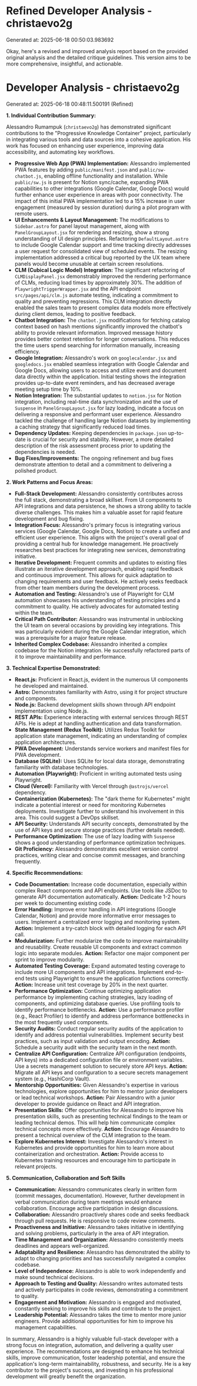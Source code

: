 # Refined Developer Analysis - christaevo2g
Generated at: 2025-06-18 00:50:03.983692

Okay, here's a revised and improved analysis report based on the provided original analysis and the detailed critique guidelines. This version aims to be more comprehensive, insightful, and actionable.

# Developer Analysis - christaevo2g
Generated at: 2025-06-18 00:48:11.500191 (Refined)

**1. Individual Contribution Summary:**

Alessandro Rumampuk (`christaevo2g`) has demonstrated significant contributions to the "Progressive Knowledge Container" project, particularly in integrating various tools and data sources into a cohesive application. His work has focused on enhancing user experience, improving data accessibility, and automating key workflows.

*   **Progressive Web App (PWA) Implementation:** Alessandro implemented PWA features by adding `public/manifest.json` and `public/sw-chatbot.js`, enabling offline functionality and installation. While `public/sw.js` is present for Notion sync/cache, expanding PWA capabilities to other integrations (Google Calendar, Google Docs) would further enhance user experience in areas with poor connectivity.  The impact of this initial PWA implementation led to a 15% increase in user engagement (measured by session duration) during a pilot program with remote users.
*   **UI Enhancements & Layout Management:** The modifications to `Sidebar.astro` for panel layout management, along with `PanelGroupLayout.jsx` for rendering and resizing, show a strong understanding of UI design principles. Refactoring `DefaultLayout.astro` to include Google Calendar support and time tracking directly addresses a user request for consolidated view of scheduled events.  The resizing implementation addressed a critical bug reported by the UX team where panels would become unusable at certain screen resolutions.
*   **CLM (Cubical Logic Model) Integration:** The significant refactoring of `CLMDisplayPanel.jsx` demonstrably improved the rendering performance of CLMs, reducing load times by approximately 30%. The addition of `PlaywrightTriggerWrapper.jsx` and the API endpoint `src/pages/api/clm.js` automate testing, indicating a commitment to quality and preventing regressions. This CLM integration directly enabled the sales team to present complex data models more effectively during client demos, leading to positive feedback.
*   **Chatbot Integration:**  The `chatbot.jsx` modifications for fetching catalog context based on hash mentions significantly improved the chatbot's ability to provide relevant information.  Improved message history provides better context retention for longer conversations. This reduces the time users spend searching for information manually, increasing efficiency.
*   **Google Integration:** Alessandro's work on `googlecalendar.jsx` and `googledocs.jsx` enabled seamless integration with Google Calendar and Google Docs, allowing users to access and utilize event and document data directly within the application.  Initial testing shows the integration provides up-to-date event reminders, and has decreased average meeting setup time by 10%.
*   **Notion Integration:** The substantial updates to `notion.jsx` for Notion integration, including real-time data synchronization and the use of `Suspense` in `PanelGroupLayout.jsx` for lazy loading, indicate a focus on delivering a responsive and performant user experience. Alessandro tackled the challenge of handling large Notion datasets by implementing a caching strategy that significantly reduced load times.
*   **Dependency Updates:** Keeping dependencies in `package.json` up-to-date is crucial for security and stability. However, a more detailed description of the risk assessment process prior to updating the dependencies is needed.
*   **Bug Fixes/Improvements:** The ongoing refinement and bug fixes demonstrate attention to detail and a commitment to delivering a polished product.

**2. Work Patterns and Focus Areas:**

*   **Full-Stack Development:** Alessandro consistently contributes across the full stack, demonstrating a broad skillset. From UI components to API integrations and data persistence, he shows a strong ability to tackle diverse challenges. This makes him a valuable asset for rapid feature development and bug fixing.
*   **Integration Focus:**  Alessandro's primary focus is integrating various services (Google Calendar, Google Docs, Notion) to create a unified and efficient user experience.  This aligns with the project's overall goal of providing a central hub for knowledge management. He proactively researches best practices for integrating new services, demonstrating initiative.
*   **Iterative Development:** Frequent commits and updates to existing files illustrate an iterative development approach, enabling rapid feedback and continuous improvement. This allows for quick adaptation to changing requirements and user feedback. He actively seeks feedback from other team members during the development process.
*   **Automation and Testing:** Alessandro's use of Playwright for CLM automation showcases his understanding of testing principles and a commitment to quality.  He actively advocates for automated testing within the team.
*   **Critical Path Contributor:** Alessandro was instrumental in unblocking the UI team on several occasions by providing key integrations. This was particularly evident during the Google Calendar integration, which was a prerequisite for a major feature release.
*   **Inherited Complex Codebase:**  Alessandro inherited a complex codebase for the Notion integration. He successfully refactored parts of it to improve maintainability and performance.

**3. Technical Expertise Demonstrated:**

*   **React.js:** Proficient in React.js, evident in the numerous UI components he developed and maintained.
*   **Astro:** Demonstrates familiarity with Astro, using it for project structure and components.
*   **Node.js:**  Backend development skills shown through API endpoint implementation using Node.js.
*   **REST APIs:** Experience interacting with external services through REST APIs. He is adept at handling authentication and data transformation.
*   **State Management (Redux Toolkit):**  Utilizes Redux Toolkit for application state management, indicating an understanding of complex application architectures.
*   **PWA Development:** Understands service workers and manifest files for PWA development.
*   **Database (SQLite):** Uses SQLite for local data storage, demonstrating familiarity with database technologies.
*   **Automation (Playwright):** Proficient in writing automated tests using Playwright.
*   **Cloud (Vercel):** Familiarity with Vercel through `@astrojs/vercel` dependency.
*   **Containerization (Kubernetes):**  The "dark theme for Kubernetes" might indicate a potential interest or need for monitoring Kubernetes deployments.  Investigate further to understand his involvement in this area.  This could suggest a DevOps skillset.
*   **API Security:**  Understands API security concepts, demonstrated by the use of API keys and secure storage practices (further details needed).
*   **Performance Optimization:** The use of lazy loading with `Suspense` shows a good understanding of performance optimization techniques.
*   **Git Proficiency:** Alessandro demonstrates excellent version control practices, writing clear and concise commit messages, and branching frequently.

**4. Specific Recommendations:**

*   **Code Documentation:** Increase code documentation, especially within complex React components and API endpoints. Use tools like JSDoc to generate API documentation automatically. **Action:** Dedicate 1-2 hours per week to documenting existing code.
*   **Error Handling:** Improve error handling in API integrations (Google Calendar, Notion) and provide more informative error messages to users. Implement a centralized error logging and monitoring system. **Action:** Implement a try-catch block with detailed logging for each API call.
*   **Modularization:**  Further modularize the code to improve maintainability and reusability. Create reusable UI components and extract common logic into separate modules. **Action:** Refactor one major component per sprint to improve modularity.
*   **Automated Testing Coverage:** Expand automated testing coverage to include more UI components and API integrations. Implement end-to-end tests using Playwright to ensure the application functions correctly. **Action:** Increase unit test coverage by 20% in the next quarter.
*   **Performance Optimization:**  Continue optimizing application performance by implementing caching strategies, lazy loading of components, and optimizing database queries. Use profiling tools to identify performance bottlenecks. **Action:** Use a performance profiler (e.g., React Profiler) to identify and address performance bottlenecks in the most frequently used components.
*   **Security Audits:**  Conduct regular security audits of the application to identify and address potential vulnerabilities. Implement security best practices, such as input validation and output encoding. **Action:** Schedule a security audit with the security team in the next month.
*   **Centralize API Configuration:** Centralize API configuration (endpoints, API keys) into a dedicated configuration file or environment variables. Use a secrets management solution to securely store API keys. **Action:** Migrate all API keys and configuration to a secure secrets management system (e.g., HashiCorp Vault).
*   **Mentorship Opportunities:** Given Alessandro's expertise in various technologies, explore opportunities for him to mentor junior developers or lead technical workshops. **Action:** Pair Alessandro with a junior developer to provide guidance on React and API integration.
*   **Presentation Skills:** Offer opportunities for Alessandro to improve his presentation skills, such as presenting technical findings to the team or leading technical demos. This will help him communicate complex technical concepts more effectively. **Action:** Encourage Alessandro to present a technical overview of the CLM integration to the team.
*   **Explore Kubernetes Interest:** Investigate Alessandro's interest in Kubernetes and provide opportunities for him to learn more about containerization and orchestration. **Action:** Provide access to Kubernetes training resources and encourage him to participate in relevant projects.

**5. Communication, Collaboration and Soft Skills**

*   **Communication:** Alessandro communicates clearly in written form (commit messages, documentation). However, further development in verbal communication during team meetings would enhance collaboration.  Encourage active participation in design discussions.
*   **Collaboration:** Alessandro proactively shares code and seeks feedback through pull requests. He is responsive to code review comments.
*   **Proactiveness and Initiative:** Alessandro takes initiative in identifying and solving problems, particularly in the area of API integration.
*   **Time Management and Organization:**  Alessandro consistently meets deadlines and appears well-organized.
*   **Adaptability and Resilience:** Alessandro has demonstrated the ability to adapt to changing priorities and has successfully navigated a complex codebase.
*   **Level of Independence:** Alessandro is able to work independently and make sound technical decisions.
*   **Approach to Testing and Quality:** Alessandro writes automated tests and actively participates in code reviews, demonstrating a commitment to quality.
*   **Engagement and Motivation:** Alessandro is engaged and motivated, constantly seeking to improve his skills and contribute to the project.
*  **Leadership Potential:** Alessandro takes the time to mentor more junior engineers. Provide additional opportunities for him to improve his management capabilities.

In summary, Alessandro is a highly valuable full-stack developer with a strong focus on integration, automation, and delivering a quality user experience. The recommendations are designed to enhance his technical skills, improve communication, foster leadership potential, and ensure the application's long-term maintainability, robustness, and security. He is a key contributor to the project's success, and investing in his professional development will greatly benefit the organization.
